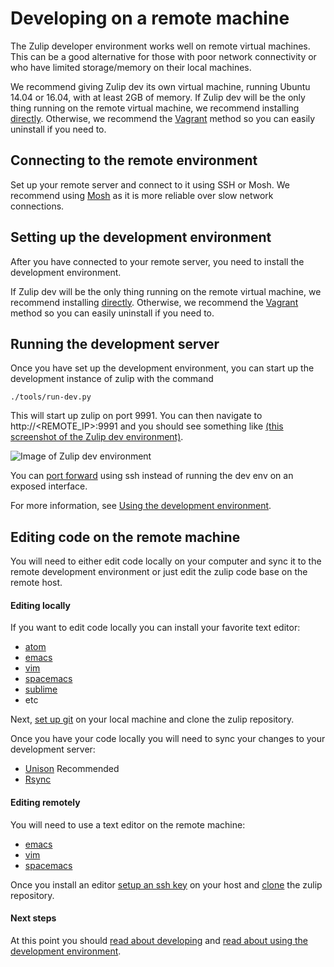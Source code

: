 # Developing on a remote machine

The Zulip developer environment works well on remote virtual machines. This can
be a good alternative for those with poor network connectivity or who have
limited storage/memory on their local machines.

We recommend giving Zulip dev its own virtual machine, running Ubuntu 14.04 or
16.04, with at least 2GB of memory. If Zulip dev will be the only thing running
on the remote virtual machine, we recommend installing
[directly][install-direct]. Otherwise, we recommend the
[Vagrant][install-vagrant] method so you can easily uninstall if you need to.

## Connecting to the remote environment

Set up your remote server and connect to it using SSH or Mosh.
We recommend using [Mosh](https://mosh.org/) as it is more reliable over slow
network connections.

## Setting up the development environment

After you have connected to your remote server, you need to install the
development environment.

If Zulip dev will be the only thing running on the remote virtual machine, we
recommend installing [directly][install-direct]. Otherwise, we recommend the
[Vagrant][install-vagrant] method so you can easily uninstall if you need to.

## Running the development server

Once you have set up the development environment, you can start up the development instance of zulip with the command

```
./tools/run-dev.py
```

This will start up zulip on port 9991. You can then navigate to http://<REMOTE_IP>:9991 and you should see something like
[(this screenshot of the Zulip dev environment)](https://raw.githubusercontent.com/zulip/zulip/master/docs/images/zulip-dev.png).

![Image of Zulip dev environment](https://raw.githubusercontent.com/zulip/zulip/master/docs/images/zulip-dev.png)

You can [port forward](https://help.ubuntu.com/community/SSH/OpenSSH/PortForwarding)
using ssh instead of running the dev env on an exposed interface.

For more information, see [Using the development environment](using-dev-environment.html).

## Editing code on the remote machine

You will need to either edit code locally on your computer and sync it to the remote
development environment or just edit the zulip code base on the remote host.

#### Editing locally

If you want to edit code locally you can install your favorite text editor:
* [atom](https://atom.io/)
* [emacs](https://www.gnu.org/software/emacs/)
* [vim](http://www.vim.org/)
* [spacemacs](https://github.com/syl20bnr/spacemacs)
* [sublime](https://www.sublimetext.com/)
* etc

Next, [set up git](git-guide.html) on your local machine and clone the zulip
repository.

Once you have your code locally you will need to sync your changes to your development server:
* [Unison](https://github.com/bcpierce00/unison) Recommended
* [Rsync](https://www.digitalocean.com/community/tutorials/how-to-use-rsync-to-sync-local-and-remote-directories-on-a-vps)

#### Editing remotely

You will need to use a text editor on the remote machine:
* [emacs](https://www.gnu.org/software/emacs/)
* [vim](http://www.vim.org/)
* [spacemacs](https://github.com/syl20bnr/spacemacs)

Once you install an editor
[setup an ssh key](https://help.github.com/articles/generating-an-ssh-key/)
on your host and [clone](git-guide.html) the zulip repository.

#### Next steps

At this point you should
[read about developing](dev-env-first-time-contributors.html#step-4-developing)
and [read about using the development environment](using-dev-environment.html).

[install-direct]: dev-setup-non-vagrant.html#installing-directly-on-ubuntu
[install-generic]: dev-setup-non-vagrant.html#installing-manually-on-linux
[install-vagrant]: dev-env-first-time-contributors.html
